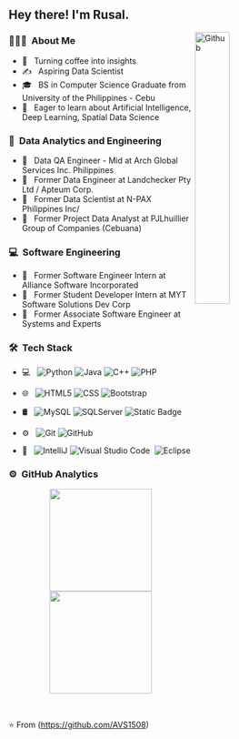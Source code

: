 <h2> Hey there! I'm Rusal. </h2>
<img width="35%" align="right" alt="Github" src="https://user-images.githubusercontent.com/48678280/88862734-4903af80-d201-11ea-968b-9c939d88a37c.gif" />

<h3> 👨🏻‍💻 &nbsp;About Me </h3>

- 🤔 &nbsp; Turning coffee into insights
- ✍️ &nbsp; Aspiring Data Scientist
- 🎓 &nbsp; BS in Computer Science Graduate from University of the Philippines - Cebu
- 🌱 &nbsp; Eager to learn about Artificial Intelligence, Deep Learning, Spatial Data Science

<h3> 👨 &nbsp;Data Analytics and Engineering </h3>

- 💼 &nbsp; Data QA Engineer - Mid at Arch Global Services Inc. Philippines
- 💼 &nbsp; Former Data Engineer at Landchecker Pty Ltd / Apteum Corp.
- 💼 &nbsp; Former Data Scientist at N-PAX Philippines Inc/
- 💼 &nbsp; Former Project Data Analyst at PJLhuillier Group of Companies (Cebuana)

<h3> 💻 &nbsp;Software Engineering </h3>

- 💼 &nbsp; Former Software Engineer Intern at Alliance Software Incorporated
- 💼 &nbsp; Former Student Developer Intern at MYT Software Solutions Dev Corp
- 💼 &nbsp; Former Associate Software Engineer at Systems and Experts


<h3> 🛠 &nbsp;Tech Stack</h3>

- 💻 &nbsp;
  ![Python](https://img.shields.io/badge/-Python-333333?style=flat&logo=python)
  ![Java](https://img.shields.io/badge/-Java-333333?style=flat&logo=Java&logoColor=007396)
  ![C++](https://img.shields.io/badge/-C++-333333?style=flat&logo=C%2B%2B&logoColor=00599C)
  ![PHP](https://img.shields.io/badge/-PHP-333333?style=flat&logo=PHP&logoColor=276DC3)
- 🌐 &nbsp;
  ![HTML5](https://img.shields.io/badge/-HTML5-333333?style=flat&logo=HTML5)
  ![CSS](https://img.shields.io/badge/-CSS-333333?style=flat&logo=CSS3&logoColor=1572B6)
  ![Bootstrap](https://img.shields.io/badge/-Bootstrap-333333?style=flat&logo=bootstrap&logoColor=563D7C)
- 🛢 &nbsp;
  ![MySQL](https://img.shields.io/badge/-MySQL-333333?style=flat&logo=mysql)
  ![SQLServer](https://img.shields.io/badge/-MySQL-333333?style=flat&logo=mysql)
  ![Static Badge](https://img.shields.io/badge/PostgreSQL?style=flat&logo=%3Csvg%20role%3D%22img%22%20viewBox%3D%220%200%2024%2024%22%20xmlns%3D%22http%3A%2F%2Fwww.w3.org%2F2000%2Fsvg%22%3E%3Ctitle%3EPostgreSQL%3C%2Ftitle%3E%3Cpath%20d%3D%22M23.5594%2014.7228a.5269.5269%200%200%200-.0563-.1191c-.139-.2632-.4768-.3418-1.0074-.2321-1.6533.3411-2.2935.1312-2.5256-.0191%201.342-2.0482%202.445-4.522%203.0411-6.8297.2714-1.0507.7982-3.5237.1222-4.7316a1.5641%201.5641%200%200%200-.1509-.235C21.6931.9086%2019.8007.0248%2017.5099.0005c-1.4947-.0158-2.7705.3461-3.1161.4794a9.449%209.449%200%200%200-.5159-.0816%208.044%208.044%200%200%200-1.3114-.1278c-1.1822-.0184-2.2038.2642-3.0498.8406-.8573-.3211-4.7888-1.645-7.2219.0788C.9359%202.1526.3086%203.8733.4302%206.3043c.0409.818.5069%203.334%201.2423%205.7436.4598%201.5065.9387%202.7019%201.4334%203.582.553.9942%201.1259%201.5933%201.7143%201.7895.4474.1491%201.1327.1441%201.8581-.7279.8012-.9635%201.5903-1.8258%201.9446-2.2069.4351.2355.9064.3625%201.39.3772a.0569.0569%200%200%200%20.0004.0041%2011.0312%2011.0312%200%200%200-.2472.3054c-.3389.4302-.4094.5197-1.5002.7443-.3102.064-1.1344.2339-1.1464.8115-.0025.1224.0329.2309.0919.3268.2269.4231.9216.6097%201.015.6331%201.3345.3335%202.5044.092%203.3714-.6787-.017%202.231.0775%204.4174.3454%205.0874.2212.5529.7618%201.9045%202.4692%201.9043.2505%200%20.5263-.0291.8296-.0941%201.7819-.3821%202.5557-1.1696%202.855-2.9059.1503-.8707.4016-2.8753.5388-4.1012.0169-.0703.0357-.1207.057-.1362.0007-.0005.0697-.0471.4272.0307a.3673.3673%200%200%200%20.0443.0068l.2539.0223.0149.001c.8468.0384%201.9114-.1426%202.5312-.4308.6438-.2988%201.8057-1.0323%201.5951-1.6698zM2.371%2011.8765c-.7435-2.4358-1.1779-4.8851-1.2123-5.5719-.1086-2.1714.4171-3.6829%201.5623-4.4927%201.8367-1.2986%204.8398-.5408%206.108-.13-.0032.0032-.0066.0061-.0098.0094-2.0238%202.044-1.9758%205.536-1.9708%205.7495-.0002.0823.0066.1989.0162.3593.0348.5873.0996%201.6804-.0735%202.9184-.1609%201.1504.1937%202.2764.9728%203.0892.0806.0841.1648.1631.2518.2374-.3468.3714-1.1004%201.1926-1.9025%202.1576-.5677.6825-.9597.5517-1.0886.5087-.3919-.1307-.813-.5871-1.2381-1.3223-.4796-.839-.9635-2.0317-1.4155-3.5126zm6.0072%205.0871c-.1711-.0428-.3271-.1132-.4322-.1772.0889-.0394.2374-.0902.4833-.1409%201.2833-.2641%201.4815-.4506%201.9143-1.0002.0992-.126.2116-.2687.3673-.4426a.3549.3549%200%200%200%20.0737-.1298c.1708-.1513.2724-.1099.4369-.0417.156.0646.3078.26.3695.4752.0291.1016.0619.2945-.0452.4444-.9043%201.2658-2.2216%201.2494-3.1676%201.0128zm2.094-3.988-.0525.141c-.133.3566-.2567.6881-.3334%201.003-.6674-.0021-1.3168-.2872-1.8105-.8024-.6279-.6551-.9131-1.5664-.7825-2.5004.1828-1.3079.1153-2.4468.079-3.0586-.005-.0857-.0095-.1607-.0122-.2199.2957-.2621%201.6659-.9962%202.6429-.7724.4459.1022.7176.4057.8305.928.5846%202.7038.0774%203.8307-.3302%204.7363-.084.1866-.1633.3629-.2311.5454zm7.3637%204.5725c-.0169.1768-.0358.376-.0618.5959l-.146.4383a.3547.3547%200%200%200-.0182.1077c-.0059.4747-.054.6489-.115.8693-.0634.2292-.1353.4891-.1794%201.0575-.11%201.4143-.8782%202.2267-2.4172%202.5565-1.5155.3251-1.7843-.4968-2.0212-1.2217a6.5824%206.5824%200%200%200-.0769-.2266c-.2154-.5858-.1911-1.4119-.1574-2.5551.0165-.5612-.0249-1.9013-.3302-2.6462.0044-.2932.0106-.5909.019-.8918a.3529.3529%200%200%200-.0153-.1126%201.4927%201.4927%200%200%200-.0439-.208c-.1226-.4283-.4213-.7866-.7797-.9351-.1424-.059-.4038-.1672-.7178-.0869.067-.276.1831-.5875.309-.9249l.0529-.142c.0595-.16.134-.3257.213-.5012.4265-.9476%201.0106-2.2453.3766-5.1772-.2374-1.0981-1.0304-1.6343-2.2324-1.5098-.7207.0746-1.3799.3654-1.7088.5321a5.6716%205.6716%200%200%200-.1958.1041c.0918-1.1064.4386-3.1741%201.7357-4.4823a4.0306%204.0306%200%200%201%20.3033-.276.3532.3532%200%200%200%20.1447-.0644c.7524-.5706%201.6945-.8506%202.802-.8325.4091.0067.8017.0339%201.1742.081%201.939.3544%203.2439%201.4468%204.0359%202.3827.8143.9623%201.2552%201.9315%201.4312%202.4543-1.3232-.1346-2.2234.1268-2.6797.779-.9926%201.4189.543%204.1729%201.2811%205.4964.1353.2426.2522.4522.2889.5413.2403.5825.5515.9713.7787%201.2552.0696.087.1372.1714.1885.245-.4008.1155-1.1208.3825-1.0552%201.717-.0123.1563-.0423.4469-.0834.8148-.0461.2077-.0702.4603-.0994.7662zm.8905-1.6211c-.0405-.8316.2691-.9185.5967-1.0105a2.8566%202.8566%200%200%200%20.135-.0406%201.202%201.202%200%200%200%20.1342.103c.5703.3765%201.5823.4213%203.0068.1344-.2016.1769-.5189.3994-.9533.6011-.4098.1903-1.0957.333-1.7473.3636-.7197.0336-1.0859-.0807-1.1721-.151zm.5695-9.2712c-.0059.3508-.0542.6692-.1054%201.0017-.055.3576-.112.7274-.1264%201.1762-.0142.4368.0404.8909.0932%201.3301.1066.887.216%201.8003-.2075%202.7014a3.5272%203.5272%200%200%201-.1876-.3856c-.0527-.1276-.1669-.3326-.3251-.6162-.6156-1.1041-2.0574-3.6896-1.3193-4.7446.3795-.5427%201.3408-.5661%202.1781-.463zm.2284%207.0137a12.3762%2012.3762%200%200%200-.0853-.1074l-.0355-.0444c.7262-1.1995.5842-2.3862.4578-3.4385-.0519-.4318-.1009-.8396-.0885-1.2226.0129-.4061.0666-.7543.1185-1.0911.0639-.415.1288-.8443.1109-1.3505.0134-.0531.0188-.1158.0118-.1902-.0457-.4855-.5999-1.938-1.7294-3.253-.6076-.7073-1.4896-1.4972-2.6889-2.0395.5251-.1066%201.2328-.2035%202.0244-.1859%202.0515.0456%203.6746.8135%204.8242%202.2824a.908.908%200%200%201%20.0667.1002c.7231%201.3556-.2762%206.2751-2.9867%2010.5405zm-8.8166-6.1162c-.025.1794-.3089.4225-.6211.4225a.5821.5821%200%200%201-.0809-.0056c-.1873-.026-.3765-.144-.5059-.3156-.0458-.0605-.1203-.178-.1055-.2844.0055-.0401.0261-.0985.0925-.1488.1182-.0894.3518-.1226.6096-.0867.3163.0441.6426.1938.6113.4186zm7.9305-.4114c.0111.0792-.049.201-.1531.3102-.0683.0717-.212.1961-.4079.2232a.5456.5456%200%200%201-.075.0052c-.2935%200-.5414-.2344-.5607-.3717-.024-.1765.2641-.3106.5611-.352.297-.0414.6111.0088.6356.1851z%22%2F%3E%3C%2Fsvg%3E&logoColor=%234169E1&label=PostgreSQL)


- ⚙️ &nbsp;
  ![Git](https://img.shields.io/badge/-Git-333333?style=flat&logo=git)
  ![GitHub](https://img.shields.io/badge/-GitHub-333333?style=flat&logo=github)
- 🔧 &nbsp;
  ![IntelliJ](https://img.shields.io/badge/-IntelliJ-333333?style=flat&logo=intellij-ide&logoColor=2C2255)
  ![Visual Studio Code](https://img.shields.io/badge/-Visual%20Studio%20Code-05122A?style=flat&logo=visual-studio-code&logoColor=007ACC)&nbsp;
  ![Eclipse](https://img.shields.io/badge/-Eclipse-05122A?style=flat&logo=eclipse-ide&logoColor=2C2255)
  
### ⚙️ &nbsp;GitHub Analytics

<p align="center">
<a href="https://github.com/rosalierazonable">
  <img height="180em" src="https://github-readme-stats-eight-theta.vercel.app/api?username=rosalierazonable&show_icons=true&theme=algolia&include_all_commits=true&count_private=true"/>
  <img height="180em" src="https://github-readme-stats-eight-theta.vercel.app/api/top-langs/?username=rosalierazonable&layout=compact&langs_count=8&theme=algolia"/>
</a>
</p>

<br/>

⭐️ From (https://github.com/AVS1508)

